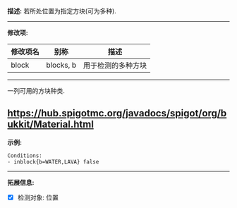 **描述:** 若所处位置为指定方块(可为多种).

---

**修改项:**

| 修改项名  | 别称           | 描述                      |
| --------- | -------------- | ------------------------- |
| block     | blocks, b | 用于检测的多种方块 |

---

一列可用的方块种类.

https://hub.spigotmc.org/javadocs/spigot/org/bukkit/Material.html
---

**示例:**

```
Conditions:
- inblock{b=WATER,LAVA} false
```

---

**拓展信息:**

- [x] 检测对象: 位置